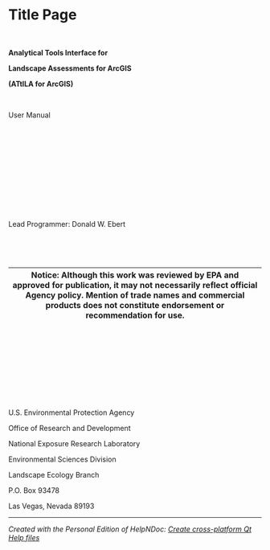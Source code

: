 # Title Page

&nbsp;

**Analytical Tools Interface for**

**Landscape Assessments for ArcGIS**

**(ATtILA for ArcGIS)**

&nbsp;

User Manual

&nbsp;

&nbsp;

&nbsp;

&nbsp;

&nbsp;

&nbsp;

Lead Programmer: Donald W. Ebert

&nbsp;

&nbsp;

| Notice: Although this work was reviewed by EPA and approved for publication, it may not necessarily reflect official Agency policy. Mention of trade names and commercial products does not constitute endorsement or recommendation for use. |
| :---: |


&nbsp;

&nbsp;

&nbsp;

&nbsp;

&nbsp;

U.S. Environmental Protection Agency

Office of Research and Development

National Exposure Research Laboratory

Environmental Sciences Division

Landscape Ecology Branch

P.O. Box 93478

Las Vegas, Nevada 89193

***
_Created with the Personal Edition of HelpNDoc: [Create cross-platform Qt Help files](<https://www.helpndoc.com/feature-tour/create-help-files-for-the-qt-help-framework>)_
